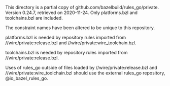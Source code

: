 This directory is a partial copy of github.com/bazelbuild/rules_go/private.
Version 0.24.7, retrieved on 2020-11-24.
Only platforms.bzl and toolchains.bzl are included.

The constraint names have been altered to be unique to this repository.

platforms.bzl is needed by repository rules imported from
//wire/private:release.bzl and //wire/private:wire_toolchain.bzl.

toolchains.bzl is needed by repository rules imported from
//wire/private:release.bzl.

Uses of rules_go outside of files loaded by //wire/private:release.bzl and
//wire/private:wire_toolchain.bzl should use the external rules_go repository,
@io_bazel_rules_go.

